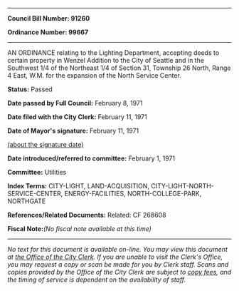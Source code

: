 

********

**Council Bill Number: 91260**
   
**Ordinance Number: 99667**
********

 AN ORDINANCE relating to the Lighting Department, accepting deeds to certain property in Wenzel Addition to the City of Seattle and in the Southwest 1/4 of the Northeast 1/4 of Section 31, Township 26 North, Range 4 East, W.M. for the expansion of the North Service Center.

**Status:** Passed
   
**Date passed by Full Council:** February 8, 1971
   
**Date filed with the City Clerk:** February 11, 1971
   
**Date of Mayor's signature:** February 11, 1971
   
[(about the signature date)](/~public/approvaldate.htm)
   
   
   
**Date introduced/referred to committee:** February 1, 1971
   
**Committee:** Utilities
   
   
**Index Terms:** CITY-LIGHT, LAND-ACQUISITION, CITY-LIGHT-NORTH-SERVICE-CENTER, ENERGY-FACILITIES, NORTH-COLLEGE-PARK, NORTHGATE

**References/Related Documents:** Related: CF 268608

**Fiscal Note:**_(No fiscal note available at this time)_
********

_No text for this document is available on-line. You may view this document at [the Office of the City Clerk](http://www.seattle.gov/leg/clerk/contactUs.htm). If you are unable to visit the Clerk's Office, you may request a copy or scan be made for you by Clerk staff. Scans and copies provided by the Office of the City Clerk are subject to [copy fees](http://clerk.seattle.gov/~public/clerkfees.htm), and the timing of service is dependent on the availability of staff._

